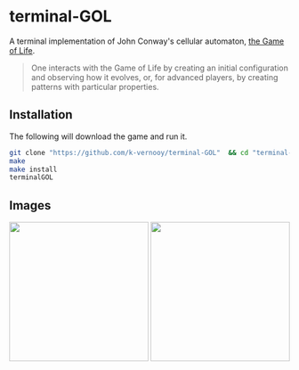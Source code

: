 # terminal-GOL

A terminal implementation of John Conway's cellular automaton, [ the Game of Life](https://en.wikipedia.org/wiki/Conway%27s_Game_of_Life).
>One interacts with the Game of Life by creating an initial configuration and observing how it evolves, or, for advanced players, by creating patterns with particular properties.

Installation
------------
The following will download the game and run it.  

```bash
git clone "https://github.com/k-vernooy/terminal-GOL"  && cd "terminal-GOL"  
make  
make install  
terminalGOL
```

## Images
<img src=https://media.giphy.com/media/iKGJn0cVWDgEl3ZmOv/giphy.gif width=250px>
<img src=https://media.giphy.com/media/PmXBNalDHZ4oLdUpSk/giphy.gif width=250px>

